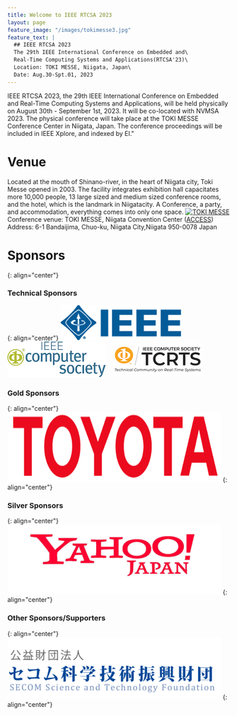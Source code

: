 ```yaml
---
title: Welcome to IEEE RTCSA 2023
layout: page
feature_image: "/images/tokimesse3.jpg"
feature_text: |
  ## IEEE RTCSA 2023
  The 29th IEEE International Conference on Embedded and\
  Real-Time Computing Systems and Applications(RTCSA'23)\
  Location: TOKI MESSE, Niigata, Japan\
  Date: Aug.30-Spt.01, 2023
---
```


IEEE RTCSA 2023, the 29th IEEE International Conference on Embedded and Real-Time Computing Systems and Applications, will be held physically on August 30th - September 1st, 2023. It will be co-located with NVMSA 2023. The physical conference will take place at the TOKI MESSE Conference Center in Niigata, Japan. The conference proceedings will be included in IEEE Xplore, and indexed by EI."

# Venue
Located at the mouth of Shinano-river, in the heart of Niigata city, Toki Messe opened in 2003. The facility integrates exhibition hall capacitates more 10,000 people, 13 large sized and medium sized conference rooms, and the hotel, which is the landmark in Niigatacity. A Conference, a party, and accommodation, everything comes into only one space.
[![TOKI MESSE](https://photo.nvcb.or.jp/photo/medium/640005.jpg)](https://www.tokimesse.com/english/outline/index.html)
Conference venue: TOKI MESSE, Niigata Convention Center ([ACCESS](https://www.tokimesse.com/english/access/index.html))\
Address: 6-1 Bandaijima, Chuo-ku, Niigata City,Niigata 950-0078 Japan


# Sponsors
{: align="center"}
### Technical Sponsors
{: align="center"}
<a style="background-image: none;" href="http://www.ieee.org"><img src="/images/logos/ieee.png" alt="IEEE" /></a>   
<a style="background-image: none;" href="http://www.computer.org"><img src="/images/logos/ComputerSocietyLogo-RGB-stacked.gif" alt="IEEE Computer Society" /></a>   
<a style="background-image: none;" href="https://cmte.ieee.org/tcrts/"><img src="/images/logos/TCRTS-color.jpg" alt="IEEE Computer Society TCRTS" /></a>
### Gold Sponsors
{: align="center"}
<a style="background-image: none;" href="https://www.toyota-tokyo.tech/"><img width="483" height="158" src="/images/logos/toyota.gif" alt="Toyota" /></a>
{: align="center"}
### Silver Sponsors
{: align="center"}
<a style="background-image: none;" href="https://randd.yahoo.co.jp/en"><img width="483" height="158" src="/images/logos/yahoo.jpg" alt="Yahoo Japan"/></a>
{: align="center"}
### Other Sponsors/Supporters
{: align="center"}
<a style="background-image: none;" href="https://www.secomzaidan.jp/"><img width="483"  src="/images/logos/secom.png" alt="SECOM" /></a>
{: align="center"}
